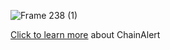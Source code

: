 ![Frame 238 (1)](https://user-images.githubusercontent.com/1287098/144083262-2f90a537-eaa4-4be4-b451-e66661a113a6.png)

[Click to learn more](https://github.com/checkmarx/chainalert-github-action) about ChainAlert
